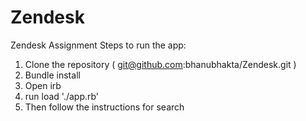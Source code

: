 # Zendesk
Zendesk Assignment
Steps to run the app:
1. Clone the repository ( git@github.com:bhanubhakta/Zendesk.git )
2. Bundle install
3. Open irb
4. run load './app.rb'
5. Then follow the instructions for search
